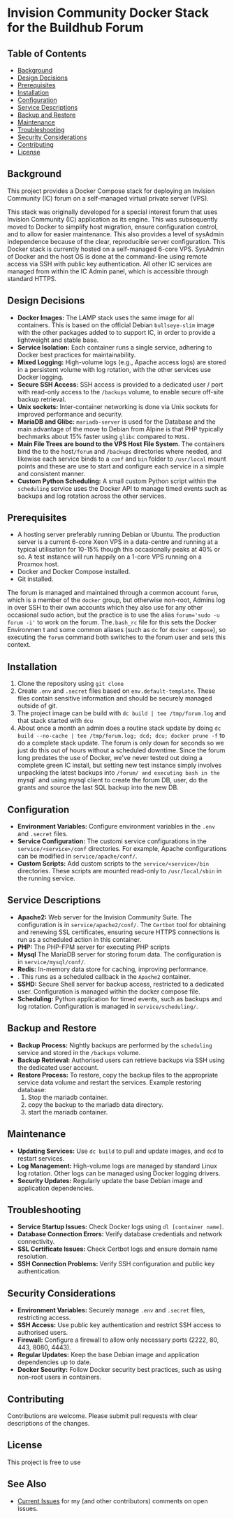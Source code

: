 
# Invision Community Docker Stack for the Buildhub Forum

## Table of Contents

* [Background](#background)
* [Design Decisions](#design-decisions)
* [Prerequisites](#prerequisites)
* [Installation](#installation)
* [Configuration](#configuration)
* [Service Descriptions](#service-descriptions)
* [Backup and Restore](#backup-and-restore)
* [Maintenance](#maintenance)
* [Troubleshooting](#troubleshooting)
* [Security Considerations](#security-considerations)
* [Contributing](#contributing)
* [License](#license)

## Background

This project provides a Docker Compose stack for deploying an Invision Community (IC) forum on a self-managed virtual private server (VPS).

This stack was originally developed for a special interest forum that uses Invision Community (IC) application as its engine. This was subsequently moved to Docker to simplify host migration, ensure configuration control, and to allow for easier maintenance. This also provides a level of sysAdmin independence because of the clear, reproducible server configuration. This Docker stack is currently hosted on a self-managed 6-core VPS.  SysAdmin of Docker and the host OS is done at the command-line using remote access via SSH with public key authentication. All other IC services are managed from within the IC Admin panel, which is accessible through standard HTTPS.

## Design Decisions

* **Docker Images:** The LAMP stack uses the same image for all containers.  This is based on the official Debian `bullseye-slim` image with the other packages added to to support IC, in order to provide a lightweight and stable base.
* **Service Isolation:** Each container runs a single service, adhering to Docker best practices for maintainability.
* **Mixed Logging:** High-volume logs (e.g., Apache access logs) are stored in a persistent volume with log rotation, with the other services use Docker logging.
* **Secure SSH Access:** SSH access is provided to a dedicated user / port with read-only access to the `/backups` volume, to enable secure off-site backup retrieval.
* **Unix sockets:** Inter-container networking is done via Unix sockets for improved performance and security.
* **MariaDB and Glibc:** `mariadb-server` is used for the Database and the main advantage of the move to Debian from Alpine is that PHP typically bechmarks about 15% faster using `glibc` compared to `MUSL`.
* **Main File Trees are bound to the VPS Host File System**.  The containers bind the to the host`/forum` and `/backups` directories where needed, and likewise each service binds to a `conf` and `bin` folder to `/usr/local` mount points and these are use to start and configure each service in a simple and consistent manner.
* **Custom Python Scheduling:** A small custom Python script within the `scheduling` service uses the Docker API to manage timed events such as backups and log rotation across the other services.

## Prerequisites

* A hosting server preferably running Debian or Ubuntu. The production server is a current 6-core Xeon VPS in a data-centre and running at a typical utilisation for 10-15% though this occasionally peaks at 40% or so.  A test instance will run happily on a 1-core VPS running on a Proxmox host.
* Docker and Docker Compose installed.
* Git installed.

The forum is managed and maintained through a common account `forum`, which is a member of the `docker` group, but otherwise non-root,  Admins log in over SSH to their own accounts which they also use for any other occasional sudo action, but the practice is to use the alias `forum='sudo -u forum -i'` to work on the forum.  The`.bash_rc` file for this sets the Docker Environmen  t and some common aliases (such as `dc` for `docker compose`), so executing the `forum` command both switches to the forum user and sets this context.

## Installation

1.  Clone the repository using `git clone`
2.  Create `.env` and `.secret` files based on `env.default-template`. These files contain sensitive information and should be securely managed outside of git.
3.  The project image can be build with `dc build | tee /tmp/forum.log` and that stack started with `dcu`
4.  About once a month an admin does a routine stack update by doing `dc build --no-cache | tee /tmp/forum.log; dcd; dcu; docker prune -f` to do a complete stack update.
The forum is only down for seconds so we just do this out of hours without a scheduled downtime.  Since the forum long predates the use of Docker, we've never tested out doing a complete green IC install, but setting new test instance simply involves unpacking the latest backups into `/forum/ and executing bash in the `mysql` and using mysql client to create the forum DB, user, do the grants and source the last SQL backup into the new DB.

## Configuration

* **Environment Variables:** Configure environment variables in the `.env` and `.secret` files.
* **Service Configuration:** The customi service configurations in the `service/<service>/conf` directories. For example, Apache configurations can be modified in `service/apache/conf/`.
* **Custom Scripts:** Add custom scripts to the `service/<service>/bin` directories. These scripts are mounted read-only to `/usr/local/sbin` in the running service.

## Service Descriptions

* **Apache2:** Web server for the Invision Community Suite. The configuration is in `service/apache2/conf/`. The `Certbot` tool for obtaining and renewing SSL certificates, ensuring secure HTTPS connections is run as a scheduled action in this container.
* **PHP:** The PHP-FPM server for executing PHP scripts
* **Mysql** The MariaDB server for storing forum data. The configuration is in `service/mysql/conf/`.
* **Redis:** In-memory data store for caching, improving performance.
* .  This runs as a scheduled callback in the `Apache2` container.
* **SSHD:** Secure Shell server for backup access, restricted to a dedicated user. Configuration is managed within the docker compose file.
* **Scheduling:** Python application for timed events, such as backups and log rotation. Configuration is managed in `service/scheduling/`.

## Backup and Restore

* **Backup Process:** Nightly backups are performed by the `scheduling` service and stored in the `/backups` volume.
* **Backup Retrieval:** Authorised users can retrieve backups via SSH using the dedicated user account.
* **Restore Process:** To restore, copy the backup files to the appropriate service data volume and restart the services. Example restoring database:
    1. Stop the mariadb container.
    2. copy the backup to the mariadb data directory.
    3. start the mariadb container.

## Maintenance

* **Updating Services:** Use `dc build` to pull and update images, and `dcd` to restart services.
* **Log Management:** High-volume logs are managed by standard Linux log rotation. Other logs can be managed using Docker logging drivers.
* **Security Updates:** Regularly update the base Debian image and application dependencies.

## Troubleshooting

* **Service Startup Issues:** Check Docker logs using `dl [container name]`.
* **Database Connection Errors:** Verify database credentials and network connectivity.
* **SSL Certificate Issues:** Check Certbot logs and ensure domain name resolution.
* **SSH Connection Problems:** Verify SSH configuration and public key authentication.

## Security Considerations

* **Environment Variables:** Securely manage `.env` and `.secret` files, restricting access.
* **SSH Access:** Use public key authentication and restrict SSH access to authorised users.
* **Firewall:** Configure a firewall to allow only necessary ports (2222, 80, 443, 8080, 4443).
* **Regular Updates:** Keep the base Debian image and application dependencies up to date.
* **Docker Security:** Follow Docker security best practices, such as using non-root users in containers.

## Contributing

Contributions are welcome. Please submit pull requests with clear descriptions of the changes.

## License

This project is free to use

## See Also

*  [Current Issues](//github.com/TerryE/docker-buildhub/issues) for my (and other contributors) comments on open issues.
